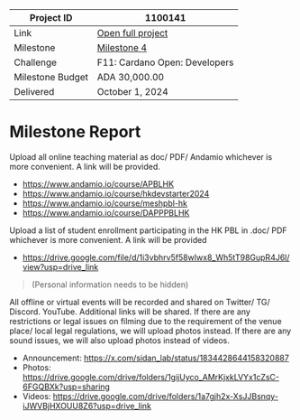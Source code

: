 |Project ID|1100141|
|-----------|-------------|
|Link|[Open full project](https://projectcatalyst.io/funds/11/cardano-open-developers/gimbalabs-or-genius-x-hong-kong-cardano-developer-series)|
|Milestone|[Milestone 4](https://milestones.projectcatalyst.io/projects/1100141/milestones/4)|
|Challenge|F11: Cardano Open: Developers|
|Milestone Budget|ADA 30,000.00|
|Delivered|October 1, 2024|

# Milestone Report

	
Upload all online teaching material as doc/ PDF/ Andamio whichever is more convenient. A link will be provided.

- https://www.andamio.io/course/APBLHK
- https://www.andamio.io/course/hkdevstarter2024
- https://www.andamio.io/course/meshpbl-hk
- https://www.andamio.io/course/DAPPPBLHK
  
Upload a list of student enrollment participating in the HK PBL in .doc/ PDF whichever is more convenient. A link will be provided
- https://drive.google.com/file/d/1i3vbhrv5f58wIwx8_Wh5tT98GupR4J6l/view?usp=drive_link
> (Personal information needs to be hidden)

All offline or virtual events will be recorded and shared on Twitter/ TG/ Discord. YouTube. Additional links will be shared. If there are any restrictions or legal issues on filming due to the requirement of the venue place/ local legal regulations, we will upload photos instead. If there are any sound issues, we will also upload photos instead of videos.
- Announcement: https://x.com/sidan_lab/status/1834428644158320887
- Photos: https://drive.google.com/drive/folders/1gijUyco_AMrKjxkLVYx1cZsC-6FGQBXk?usp=sharing
- Videos: https://drive.google.com/drive/folders/1a7gjh2x-XsJJBsnqy-iJWVBjHXOUU8Z6?usp=drive_link
